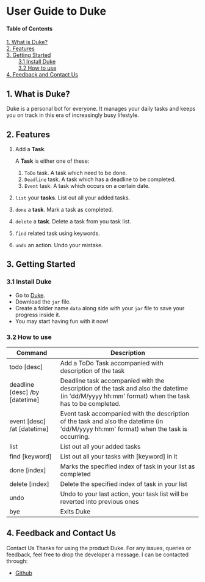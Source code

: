 # User Guide to Duke
#### Table of Contents
<a href="#1">1. What is Duke?</a>
<br />
<a href="#2">2. Features</a>
<br />
<a href="#3">3. Getting Started</a>
<br/>
&nbsp;&nbsp;&nbsp;&nbsp;&nbsp;&nbsp;&nbsp;&nbsp;<a href="#3.1">3.1 Install Duke</a>
<br/>
&nbsp;&nbsp;&nbsp;&nbsp;&nbsp;&nbsp;&nbsp;&nbsp;<a href="#3.1">3.2 How to use</a>
<br />
<a href="#4">4. Feedback and Contact Us</a>

## 1. What is Duke?
Duke is a personal bot for everyone. It manages your daily tasks and keeps you on
track in this era of increasingly busy lifestyle.

## 2. Features
1. Add a **Task**.
       
    A **Task** is either one of these:
    1. `ToDo` task. A task which need to be done.
    1. `Deadline` task. A task which has a deadline to be completed.
    1. `Event` task. A task which occurs on a certain date.
    
1. `list` your **tasks**. List out all your added tasks.

1. `done` a **task**. Mark a task as completed.

1. `delete` a **task**. Delete a task from you task list.

1. `find` related task using keywords.

1. `undo` an action. Undo your mistake.  

## 3. Getting Started

### 3.1 Install Duke
* Go to [Duke](https://github.com/honhaochen/duke/releases/tag/A-Release). 
* Download the `jar` file.
* Create a folder name `data` along side with your `jar` file to save your progress inside it.
* You may start having fun with it now! 

### 3.2 How to use

Command | Description
----------- | -----------
todo [desc]                    | Add a ToDo Task accompanied with description of the task
deadline [desc] /by [datetime] | Deadline task accompanied with the description of the task and also the datetime (in 'dd/M/yyyy hh:mm' format) when the task has to be completed.
event [desc] /at [datetime]    | Event task accompanied with the description of the task and also the datetime (in 'dd/M/yyyy hh:mm' format) when the task is occurring.
list                           | List out all your added tasks
find [keyword]                 | List out all your tasks with [keyword] in it
done [index]                   | Marks the specified index of task in your list as completed
delete [index]                 | Delete the specified index of task in your list
undo                           | Undo to your last action, your task list will be reverted into previous ones
bye                            | Exits Duke

## 4. Feedback and Contact Us
Contact Us
Thanks for using the product Duke. For any issues, queries or feedback, feel free to drop the developer a message. I can be contacted through:
* [Github](https://github.com/honhaochen)



